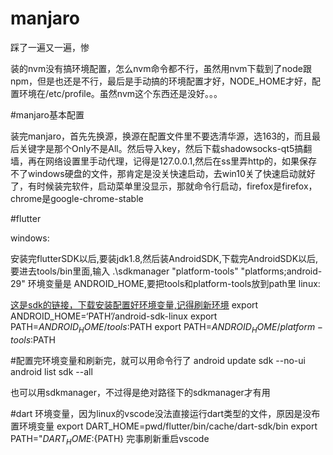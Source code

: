 # manjaro
踩了一遍又一遍，惨

装的nvm没有搞环境配置，怎么nvm命令都不行，虽然用nvm下载到了node跟npm，但是也还是不行，最后是手动搞的环境配置才好，NODE_HOME才好，配置环境在/etc/profile。虽然nvm这个东西还是没好。。。

#manjaro基本配置




装完manjaro，首先先换源，换源在配置文件里不要选清华源，选163的，而且最后关键字是那个Only不是All。然后导入key，然后下载shadowsocks-qt5搞翻墙，再在网络设置里手动代理，记得是127.0.0.1,然后在ss里弄http的，如果保存不了windows硬盘的文件，那肯定是没关快速启动，去win10关了快速启动就好了，有时候装完软件，启动菜单里没显示，那就命令行启动，firefox是firefox，chrome是google-chrome-stable

#flutter

windows:

安装完flutterSDK以后,要装jdk1.8,然后装AndroidSDK,下载完AndroidSDK以后,要进去tools/bin里面,输入 .\sdkmanager "platform-tools" "platforms;android-29"
环境变量是 ANDROID_HOME,要把tools和platform-tools放到path里
linux:

<a href="https://links.jianshu.com/go?to=http%3A%2F%2Fdl.google.com%2Fandroid%2Fandroid-sdk_r24.4.1-linux.tgz">这是sdk的链接，下载安装配置好环境变量,记得刷新环境</a>
export ANDROID_HOME=‘PATH’/android-sdk-linux
export PATH=$ANDROID_HOME/tools:$PATH
export PATH=$ANDROID_HOME/platform-tools:$PATH

#配置完环境变量和刷新完，就可以用命令行了
android update sdk --no-ui
android list sdk --all

也可以用sdkmanager，不过得是绝对路径下的sdkmanager才有用

#dart 环境变量，因为linux的vscode没法直接运行dart类型的文件，原因是没布置环境变量
export DART_HOME=pwd/flutter/bin/cache/dart-sdk/bin
export PATH="${DART_HOME}:${PATH}
完事刷新重启vscode
